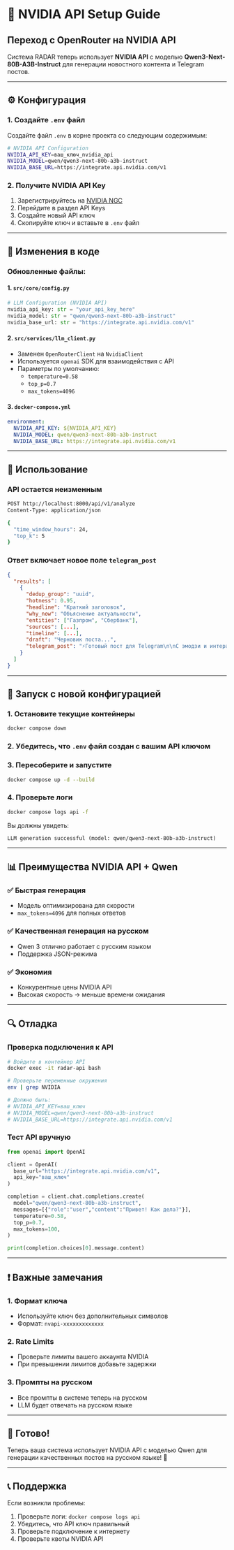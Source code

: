# 🚀 NVIDIA API Setup Guide

## Переход с OpenRouter на NVIDIA API

Система RADAR теперь использует **NVIDIA API** с моделью **Qwen3-Next-80B-A3B-Instruct** для генерации новостного контента и Telegram постов.

---

## ⚙️ Конфигурация

### 1. Создайте `.env` файл

Создайте файл `.env` в корне проекта со следующим содержимым:

```bash
# NVIDIA API Configuration
NVIDIA_API_KEY=ваш_ключ_nvidia_api
NVIDIA_MODEL=qwen/qwen3-next-80b-a3b-instruct
NVIDIA_BASE_URL=https://integrate.api.nvidia.com/v1
```

### 2. Получите NVIDIA API Key

1. Зарегистрируйтесь на [NVIDIA NGC](https://catalog.ngc.nvidia.com/)
2. Перейдите в раздел API Keys
3. Создайте новый API ключ
4. Скопируйте ключ и вставьте в `.env` файл

---

## 🔧 Изменения в коде

### Обновленные файлы:

#### 1. `src/core/config.py`
```python
# LLM Configuration (NVIDIA API)
nvidia_api_key: str = "your_api_key_here"
nvidia_model: str = "qwen/qwen3-next-80b-a3b-instruct"
nvidia_base_url: str = "https://integrate.api.nvidia.com/v1"
```

#### 2. `src/services/llm_client.py`
- Заменен `OpenRouterClient` на `NvidiaClient`
- Используется `openai` SDK для взаимодействия с API
- Параметры по умолчанию:
  - `temperature=0.58`
  - `top_p=0.7`
  - `max_tokens=4096`

#### 3. `docker-compose.yml`
```yaml
environment:
  NVIDIA_API_KEY: ${NVIDIA_API_KEY}
  NVIDIA_MODEL: qwen/qwen3-next-80b-a3b-instruct
  NVIDIA_BASE_URL: https://integrate.api.nvidia.com/v1
```

---

## 🎯 Использование

### API остается неизменным

```bash
POST http://localhost:8000/api/v1/analyze
Content-Type: application/json

{
  "time_window_hours": 24,
  "top_k": 5
}
```

### Ответ включает новое поле `telegram_post`

```json
{
  "results": [
    {
      "dedup_group": "uuid",
      "hotness": 0.95,
      "headline": "Краткий заголовок",
      "why_now": "Объяснение актуальности",
      "entities": ["Газпром", "Сбербанк"],
      "sources": [...],
      "timeline": [...],
      "draft": "Черновик поста...",
      "telegram_post": "⚡️Готовый пост для Telegram\n\nС эмодзи и интерактивом..."
    }
  ]
}
```

---

## 🐳 Запуск с новой конфигурацией

### 1. Остановите текущие контейнеры
```bash
docker compose down
```

### 2. Убедитесь, что `.env` файл создан с вашим API ключом

### 3. Пересоберите и запустите
```bash
docker compose up -d --build
```

### 4. Проверьте логи
```bash
docker compose logs api -f
```

Вы должны увидеть:
```
LLM generation successful (model: qwen/qwen3-next-80b-a3b-instruct)
```

---

## 📊 Преимущества NVIDIA API + Qwen

### ✅ Быстрая генерация
- Модель оптимизирована для скорости
- `max_tokens=4096` для полных ответов

### ✅ Качественная генерация на русском
- Qwen 3 отлично работает с русским языком
- Поддержка JSON-режима

### ✅ Экономия
- Конкурентные цены NVIDIA API
- Высокая скорость → меньше времени ожидания

---

## 🔍 Отладка

### Проверка подключения к API

```bash
# Войдите в контейнер API
docker exec -it radar-api bash

# Проверьте переменные окружения
env | grep NVIDIA

# Должно быть:
# NVIDIA_API_KEY=ваш_ключ
# NVIDIA_MODEL=qwen/qwen3-next-80b-a3b-instruct
# NVIDIA_BASE_URL=https://integrate.api.nvidia.com/v1
```

### Тест API вручную

```python
from openai import OpenAI

client = OpenAI(
  base_url="https://integrate.api.nvidia.com/v1",
  api_key="ваш_ключ"
)

completion = client.chat.completions.create(
  model="qwen/qwen3-next-80b-a3b-instruct",
  messages=[{"role":"user","content":"Привет! Как дела?"}],
  temperature=0.58,
  top_p=0.7,
  max_tokens=100,
)

print(completion.choices[0].message.content)
```

---

## ❗ Важные замечания

### 1. Формат ключа
- Используйте ключ без дополнительных символов
- Формат: `nvapi-xxxxxxxxxxxxx`

### 2. Rate Limits
- Проверьте лимиты вашего аккаунта NVIDIA
- При превышении лимитов добавьте задержки

### 3. Промпты на русском
- Все промпты в системе теперь на русском
- LLM будет отвечать на русском языке

---

## 🎉 Готово!

Теперь ваша система использует NVIDIA API с моделью Qwen для генерации качественных постов на русском языке! 🚀

---

## 📞 Поддержка

Если возникли проблемы:
1. Проверьте логи: `docker compose logs api`
2. Убедитесь, что API ключ правильный
3. Проверьте подключение к интернету
4. Проверьте квоты NVIDIA API

